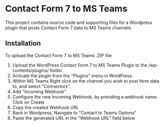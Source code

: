 # Contact Form 7 to MS Teams

This project contains source code and supporting files for a Wordpress plugin that posts Contact Form 7 data to MS Teams channels.

## Installation

To upload the Contact Form 7 to MS Teams .ZIP file:

1. Upload the WordPress Contact Form 7 to MS Teams Plugin to the /wp-contents/plugins/ folder.
2. Activate the plugin from the "Plugins" menu in WordPress.
3. Within MS Teams Right click on the channel you wish to post form data to, and select "Connectors".
4. Add "Incoming Webhook"
5. Configure the new Incoming Webhook, by providing a webhook name. Click on Create
6. Copy the created Webhook URL 
7. Back in Wordpress, Navigate to "Contact to Teams Options"
8. Paste the generated URL in the "Webhook URL" field below